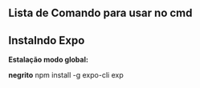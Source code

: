 ## Lista de Comando para usar no cmd


## Instalndo Expo


<b>Estalação modo global:</b> 

**negrito** npm install -g expo-cli exp 
